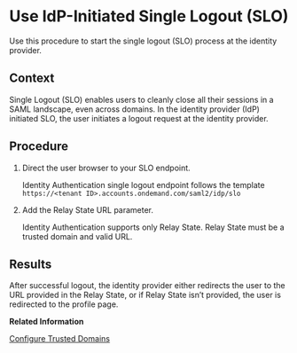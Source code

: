 <!-- loioda2e4f9866dc45f0b4723ca41f051bea -->

# Use IdP-Initiated Single Logout \(SLO\)

Use this procedure to start the single logout \(SLO\) process at the identity provider.



## Context

Single Logout \(SLO\) enables users to cleanly close all their sessions in a SAML landscape, even across domains. In the identity provider \(IdP\) initiated SLO, the user initiates a logout request at the identity provider.



## Procedure

1.  Direct the user browser to your SLO endpoint.

    Identity Authentication single logout endpoint follows the template `https://<tenant ID>.accounts.ondemand.com/saml2/idp/slo`

2.  Add the Relay State URL parameter.

    Identity Authentication supports only Relay State. Relay State must be a trusted domain and valid URL.




<a name="loioda2e4f9866dc45f0b4723ca41f051bea__result_nnr_xm1_dlb"/>

## Results

After successful logout, the identity provider either redirects the user to the URL provided in the Relay State, or if Relay State isn’t provided, the user is redirected to the profile page.

**Related Information**  


[Configure Trusted Domains](configure-trusted-domains-08fa1fe.md "Service providers that delegate authentication to Identity Authentication can protect their applications when using embedded frames, also called overlays, or when allowing user self-registration.")

